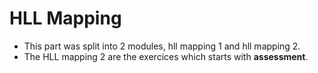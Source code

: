 # HLL Mapping

- This part was split into 2 modules, hll mapping 1 and hll mapping 2.
- The HLL mapping 2 are the exercices which starts with **assessment**.